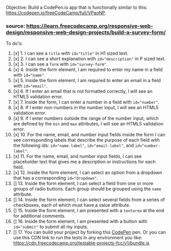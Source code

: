 Objective: Build a CodePen.io app that is functionally similar to this: https://codepen.io/freeCodeCamp/full/VPaoNP.
### source: https://learn.freecodecamp.org/responsive-web-design/responsive-web-design-projects/build-a-survey-form/

To do's:
1. [x] 1. I can see a ```title``` with ```id="title"``` in H1 sized text.
2. [x] 2. I can see a short explanation with ```id="description"``` in P sized text.
3. [x] 3. I can see a ```form``` with ```id="survey-form"```.
4. [x] 4. Inside the form element, I am required to enter my name in a field with ```id="name"```.
5. [x] 5. Inside the form element, I am required to enter an email in a field with ```id="email"```.
6. [x] 6. If I enter an email that is not formatted correctly, I will see an HTML5 validation error.
7. [x] 7. Inside the form, I can enter a number in a field with ```id="number"```.
8. [x] 8. If I enter non-numbers in the number input, I will see an HTML5 validation error.
9. [x] 9. If I enter numbers outside the range of the number input, which are defined by the ```min``` and ```max``` attributes, I will see an HTML5 validation error.
10. [x] 10. For the name, email, and number input fields inside the form I can see corresponding labels that describe the purpose of each field with the following ids: ```id="name-label"```, ```id="email-label"```, and ```id="number-label"```.
11. [x] 11. For the name, email, and number input fields, I can see placeholder text that gives me a description or instructions for each field.
12. [x] 12. Inside the form element, I can select an option from a dropdown that has a corresponding ```id="dropdown"```.
13. [] 13. Inside the form element, I can select a field from one or more groups of radio buttons. Each group should be grouped using the ```name``` attribute.
14. [] 14. Inside the form element, I can select several fields from a series of checkboxes, each of which must have a value attribute.
15. [] 15. Inside the form element, I am presented with a ```textarea``` at the end for additional comments.
16. [] 16. Inside the form element, I am presented with a button with ```id="submit"``` to submit all my inputs.
17. [] 17. You can build your project by forking this [CodePen](https://codepen.io/freeCodeCamp/pen/MJjpwO) pen. Or you can use this CDN link to run the tests in any environment you like: https://cdn.freecodecamp.org/testable-projects-fcc/v1/bundle.js
